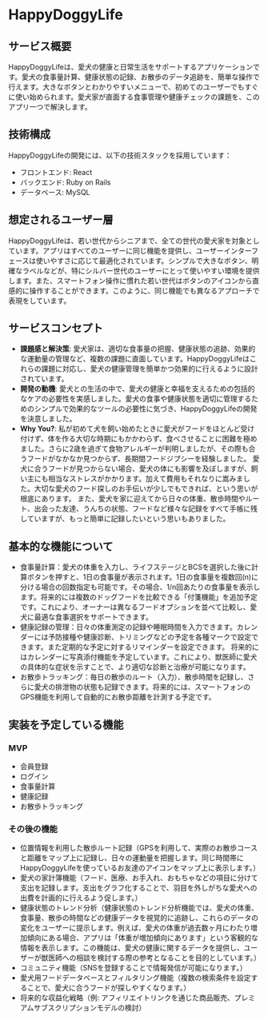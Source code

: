 # HappyDoggyLife

## サービス概要
HappyDoggyLifeは、愛犬の健康と日常生活をサポートするアプリケーションです。愛犬の食事量計算、健康状態の記録、お散歩のデータ追跡を、簡単な操作で行えます。大きなボタンとわかりやすいメニューで、初めてのユーザーでもすぐに使い始められます。愛犬家が直面する食事管理や健康チェックの課題を、このアプリ一つで解決します。

## 技術構成
HappyDoggyLifeの開発には、以下の技術スタックを採用しています：

- フロントエンド: React
- バックエンド: Ruby on Rails
- データベース: MySQL 

## 想定されるユーザー層
HappyDoggyLifeは、若い世代からシニアまで、全ての世代の愛犬家を対象としています。アプリはすべてのユーザーに同じ機能を提供し、ユーザーインターフェースは使いやすさに応じて最適化されています。シンプルで大きなボタン、明確なラベルなどが、特にシルバー世代のユーザーにとって使いやすい環境を提供します。また、スマートフォン操作に慣れた若い世代はボタンのアイコンから直感的に操作することができます。このように、同じ機能でも異なるアプローチで表現をしています。


## サービスコンセプト
- **課題感と解決策**: 愛犬家は、適切な食事量の把握、健康状態の追跡、効果的な運動量の管理など、複数の課題に直面しています。HappyDoggyLifeはこれらの課題に対応し、愛犬の健康管理を簡単かつ効果的に行えるように設計されています。
- **開発の動機**: 愛犬との生活の中で、愛犬の健康と幸福を支えるための包括的なケアの必要性を実感しました。愛犬の食事や健康状態を適切に管理するためのシンプルで効果的なツールの必要性に気づき、HappyDoggyLifeの開発を決意しました。
- **Why You?**: 私が初めて犬を飼い始めたときに愛犬がフードをほとんど受け付けず、体を作る大切な時期にもかかわらず、食べさせることに困難を極めました。さらに2歳を過ぎて食物アレルギーが判明しましたが、その際も合うフードがなかなか見つからず、長期間フードジプシーを経験しました。
愛犬に合うフードが見つからない場合、愛犬の体にも影響を及ぼしますが、飼い主にも相当なストレスがかかります。加えて費用もそれなりに嵩みました。大切な愛犬のフード探しのお手伝いが少しでもできれば、という思いが根底にあります。
また、愛犬を家に迎えてから日々の体重、散歩時間やルート、出会った友達、うんちの状態、フードなど様々な記録をすべて手帳に残していますが、もっと簡単に記録したいという思いもありました。


## 基本的な機能について
- 食事量計算：愛犬の体重を入力し、ライフステージとBCSを選択した後に計算ボタンを押すと、1日の食事量が表示されます。1日の食事量を複数回(n)に分ける場合の回数指定も可能です。その場合、1/n回あたりの食事量を表示します。将来的には複数のドッグフードを比較できる「付箋機能」を追加予定です。これにより、オーナーは異なるフードオプションを並べて比較し、愛犬に最適な食事選択をサポートできます。
- 健康記録の管理：日々の体重測定の記録や睡眠時間を入力できます。カレンダーには予防接種や健康診断、トリミングなどの予定を各種マークで設定できます。また定期的な予定に対するリマインダーを設定できます。
将来的にはカレンダーに写真添付機能を予定しています。これにより、獣医師に愛犬の具体的な症状を示すことで、より適切な診断と治療が可能になります。
- お散歩トラッキング：毎日の散歩のルート（入力）、散歩時間を記録し、さらに愛犬の排泄物の状態も記録できます。将来的には、スマートフォンのGPS機能を利用して自動的にお散歩距離を計測する予定です。

## 実装を予定している機能
### MVP
- 会員登録
- ログイン
- 食事量計算
- 健康記録
- お散歩トラッキング

### その後の機能
- 位置情報を利用した散歩ルート記録（GPSを利用して、実際のお散歩コースと距離をマップ上に記録し、日々の運動量を把握します。同じ時間帯にHappyDoggyLifeを使っているお友達のアイコンをマップ上に表示します。）
- 愛犬の家計簿機能（フード、医療、お手入れ、おもちゃなどの項目に分けて支出を記録します。支出をグラフ化することで、羽目を外しがちな愛犬への出費を計画的に行えるよう促します。）
- 健康状態のトレンド分析（健康状態のトレンド分析機能では、愛犬の体重、食事量、散歩の時間などの健康データを視覚的に追跡し、これらのデータの変化をユーザーに提示します。例えば、愛犬の体重が過去数ヶ月にわたり増加傾向にある場合、アプリは「体重が増加傾向にあります」という客観的な情報を表示します。この機能は、愛犬の健康に関するデータを提供し、ユーザーが獣医師への相談を検討する際の参考となることを目的としています。）
- コミュニティ機能（SNSを登録することで情報発信が可能になります。）
- 愛犬用フードデータベースとフィルタリング機能（複数の検索条件を設定することで、愛犬に合うフードが探しやすくなります。）
- 将来的な収益化戦略（例: アフィリエイトリンクを通じた商品販売、プレミアムサブスクリプションモデルの検討）
